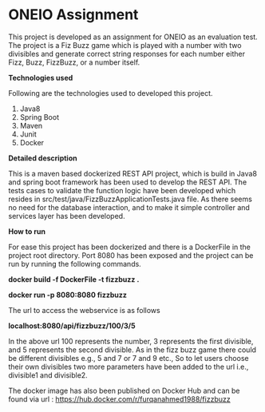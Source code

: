 # ONEIO Assignment
This project is developed as an assignment for ONEIO as an evaluation test. The project is a Fiz Buzz game which is played with a number with two divisibles and generate correct string responses for each number either Fizz, Buzz, FizzBuzz, or a number itself.

<b>Technologies used</b>

Following are the technologies used to developed this project.

1. Java8
2. Spring Boot
3. Maven
4. Junit
5. Docker

<b> Detailed description </b>

This is a maven based dockerized REST API project, which is build in Java8 and spring boot framework has been used to develop the REST API. The tests cases to validate the function logic have been developed which resides in src/test/java/FizzBuzzApplicationTests.java file. As there seems no need for the database interaction, and to make it simple controller and services layer has been developed. 

<b> How to run </b>

For ease this project has been dockerized and there is a DockerFile in the project root directory. Port 8080 has been exposed and the project can be run by running the following commands.

<b> docker build -f DockerFile -t fizzbuzz . </b>

<b> docker run -p 8080:8080 fizzbuzz </b>

The url to access the webservice is as follows

<b> localhost:8080/api/fizzbuzz/100/3/5 </b>

In the above url 100 represents the number, 3 represents the first divisible, and 5 represents the second divisible. As in the fizz buzz game there could be different divisibles e.g., 5 and 7 or 7 and 9 etc., So to let users choose their own divisibles two more parameters have been added to the url i.e., divisible1 and divisible2.
  
The docker image has also been published on Docker Hub and can be found via url : https://hub.docker.com/r/furqanahmed1988/fizzbuzz
